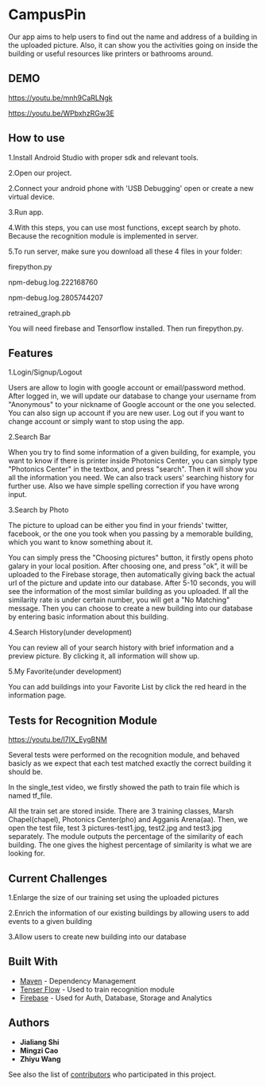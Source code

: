 # CampusPin
Our app aims to help users to find out the name and address of a building in the uploaded picture. Also, it can show you the activities going on inside the building or useful resources like printers or bathrooms around. 

## DEMO

https://youtu.be/mnh9CaRLNgk

https://youtu.be/WPbxhzRGw3E

## How to use

1.Install Android Studio with proper sdk and relevant tools. 

2.Open our project.

2.Connect your android phone with 'USB Debugging' open or create a new virtual device.

3.Run app.

4.With this steps, you can use most functions, except search by photo. Because the recognition module is implemented in server. 

5.To run server, make sure you download all these 4 files in your folder:

firepython.py

npm-debug.log.222168760

npm-debug.log.2805744207

retrained_graph.pb

You will need firebase and Tensorflow installed. Then run firepython.py.

## Features
1.Login/Signup/Logout

Users are allow to login with google account or email/password method. After logged in, we will update our database to change your username from "Anonymous" to your nickname of Google account or the one you selected. You can also sign up account if you are new user. Log out if you want to change account or simply want to stop using the app.

2.Search Bar

When you try to find some information of a given building, for example, you want to know if there is printer inside Photonics Center, you can simply type "Photonics Center" in the textbox, and press "search". Then it will show you all the information you need. We can also track users' searching history for further use. Also we have simple spelling correction if you have wrong input.

3.Search by Photo

The picture to upload can be either you find in your friends' twitter, facebook, or the one you took when you passing by a memorable building, which you want to know something about it. 

You can simply press the "Choosing pictures" button, it firstly opens photo galary in your local position. After choosing one, and press "ok", it will be uploaded to the Firebase storage, then automatically giving back the actual url of the picture and update into our database.  After 5-10 seconds, you will see the information of the most similar building as you uploaded. If all the similarity rate is under certain number, you will get a "No Matching" message. Then you can choose to create a new building into our database by entering basic information about this building.

4.Search History(under development)

You can review all of your search history with brief information and a preview picture. By clicking it, all information will show up.

5.My Favorite(under development)

You can add buildings into your Favorite List by click the red heard in the information page.

## Tests for Recognition Module

https://youtu.be/l7IX_EygBNM

Several tests were performed on the recognition module, and behaved basicly as we expect that each test matched exactly the correct building it should be. 

In the single_test video, we firstly showed the path to train file which is named tf_file. 

All the train set are stored inside. There are 3 training classes, Marsh Chapel(chapel), Photonics Center(pho) and Agganis Arena(aa). 
Then, we open the test file, test 3 pictures-test1.jpg, test2.jpg and test3.jpg separately. The module outputs the percentage of the similarity of each building. The one gives the highest percentage of similarity is what we are looking for. 

## Current Challenges

1.Enlarge the size of our training set using the uploaded pictures

2.Enrich the information of our existing buildings by allowing users to add events to a given building

3.Allow users to create new building into our database

## Built With

* [Maven](https://maven.apache.org/) - Dependency Management
* [Tenser Flow](https://www.tensorflow.org/) - Used to train recognition module
* [Firebase](https://firebase.google.com/) - Used for Auth, Database, Storage and Analytics


## Authors

* **Jialiang Shi** 
* **Mingzi Cao** 
* **Zhiyu Wang** 

See also the list of [contributors](https://github.com/mingzicao/601-BSRAPP-CampusPin/graphs/contributors) who participated in this project.
